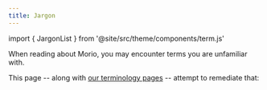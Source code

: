 ```yaml
---
title: Jargon
---
```


import { JargonList } from '@site/src/theme/components/term.js'

When reading about Morio, you may encounter terms
you are unfamiliar with.

This page -- along with [our terminology pages](/docs/reference/terminology) -- attempt to remediate that:

<JargonList />

